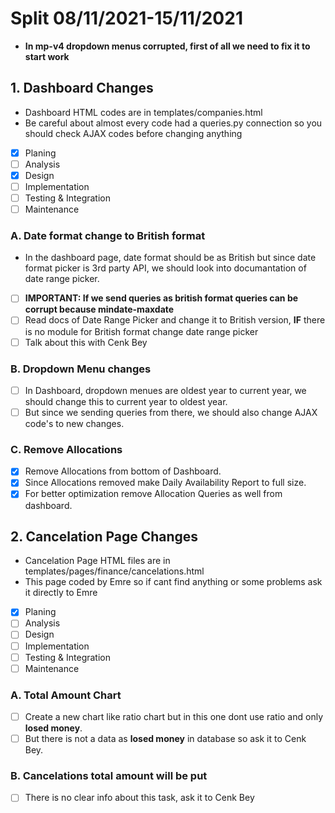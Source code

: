 # Split 08/11/2021-15/11/2021

* **In mp-v4 dropdown menus corrupted, first of all we need to fix it to start work**

## 1. Dashboard Changes

* Dashboard HTML codes are in templates/companies.html
* Be careful about almost every code had a queries.py connection so you should check AJAX codes before changing anything

- [X] Planing
- [ ] Analysis
- [X] Design
- [ ] Implementation
- [ ] Testing & Integration
- [ ] Maintenance

### A. Date format change to British format

* In the dashboard page, date format should be as British but since date format picker is 3rd party API, we should look into documantation of date range picker.
- [ ] **IMPORTANT: If we send queries as british format queries can be corrupt because mindate-maxdate**
- [ ] Read docs of Date Range Picker and change it to British version, **IF** there is no module for British format change date range picker
- [ ] Talk about this with Cenk Bey

### B. Dropdown Menu changes

- [ ] In Dashboard, dropdown menues are oldest year to current year, we should change this to current year to oldest year.
- [ ] But since we sending queries from there, we should also change AJAX code's to new changes.

### C. Remove Allocations

- [X] Remove Allocations from bottom of Dashboard.
- [X] Since Allocations removed make Daily Availability Report to full size.
- [X] For better optimization remove Allocation Queries as well from dashboard.

## 2. Cancelation Page Changes

* Cancelation Page HTML files are in templates/pages/finance/cancelations.html
* This page coded by Emre so if cant find anything or some problems ask it directly to Emre
 
- [X] Planing
- [ ] Analysis
- [ ] Design
- [ ] Implementation
- [ ] Testing & Integration
- [ ] Maintenance

### A. Total Amount Chart

- [ ] Create a new chart like ratio chart but in this one dont use ratio and only **losed money**.
- [ ] But there is not a data as **losed money** in database so ask it to Cenk Bey.

### B. Cancelations total amount will be put
- [ ] There is no clear info about this task, ask it to Cenk Bey

